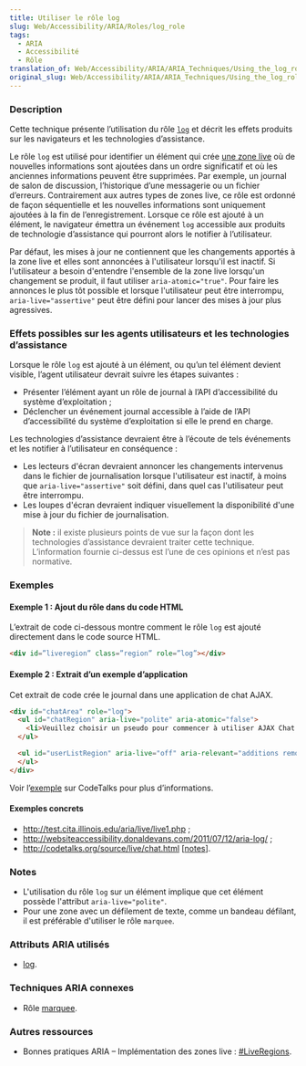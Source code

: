 ```yaml
---
title: Utiliser le rôle log
slug: Web/Accessibility/ARIA/Roles/log_role
tags:
  - ARIA
  - Accessibilité
  - Rôle
translation_of: Web/Accessibility/ARIA/ARIA_Techniques/Using_the_log_role
original_slug: Web/Accessibility/ARIA/ARIA_Techniques/Using_the_log_role
---
```


### Description

Cette technique présente l’utilisation du rôle [`log`](http://www.w3.org/TR/wai-aria/roles#log) et décrit les effets produits sur les navigateurs et les technologies d’assistance.

Le rôle `log` est utilisé pour identifier un élément qui crée [une zone live](http://www.w3.org/WAI/PF/aria/terms#def_liveregion) où de nouvelles informations sont ajoutées dans un ordre significatif et où les anciennes informations peuvent être supprimées. Par exemple, un journal de salon de discussion, l’historique d’une messagerie ou un fichier d’erreurs. Contrairement aux autres types de zones live, ce rôle est ordonné de façon séquentielle et les nouvelles informations sont uniquement ajoutées à la fin de l’enregistrement. Lorsque ce rôle est ajouté à un élément, le navigateur émettra un événement `log` accessible aux produits de technologie d’assistance qui pourront alors le notifier à l’utilisateur.

Par défaut, les mises à jour ne contiennent que les changements apportés à la zone live et elles sont annoncées à l'utilisateur lorsqu'il est inactif. Si l'utilisateur a besoin d'entendre l'ensemble de la zone live lorsqu'un changement se produit, il faut utiliser `aria-atomic="true"`. Pour faire les annonces le plus tôt possible et lorsque l'utilisateur peut être interrompu, `aria-live="assertive"` peut être défini pour lancer des mises à jour plus agressives.

### Effets possibles sur les agents utilisateurs et les technologies d’assistance

Lorsque le rôle `log` est ajouté à un élément, ou qu’un tel élément devient visible, l’agent utilisateur devrait suivre les étapes suivantes&nbsp;:

- Présenter l’élément ayant un rôle de journal à l’API d’accessibilité du système d’exploitation&nbsp;;
- Déclencher un événement journal accessible à l’aide de l’API d’accessibilité du système d’exploitation si elle le prend en charge.

Les technologies d’assistance devraient être à l’écoute de tels événements et les notifier à l’utilisateur en conséquence&nbsp;:

- Les lecteurs d'écran devraient annoncer les changements intervenus dans le fichier de journalisation lorsque l'utilisateur est inactif, à moins que `aria-live="assertive"` soit défini, dans quel cas l'utilisateur peut être interrompu.
- Les loupes d'écran devraient indiquer visuellement la disponibilité d'une mise à jour du fichier de journalisation.

> **Note :** il existe plusieurs points de vue sur la façon dont les technologies d’assistance devraient traiter cette technique. L’information fournie ci-dessus est l’une de ces opinions et n’est pas normative.

### Exemples

#### Exemple 1&nbsp;: Ajout du rôle dans du code HTML

L’extrait de code ci-dessous montre comment le rôle `log` est ajouté directement dans le code source HTML.

```html
<div id=”liveregion” class=”region” role=”log”></div>
```

#### Exemple 2&nbsp;: Extrait d’un exemple d’application

Cet extrait de code crée le journal dans une application de chat AJAX.

```html
<div id="chatArea" role="log">
  <ul id="chatRegion" aria-live="polite" aria-atomic="false">
    <li>Veuillez choisir un pseudo pour commencer à utiliser AJAX Chat.</li>
  </ul>

  <ul id="userListRegion" aria-live="off" aria-relevant="additions removals text">
  </ul>
</div>
```

Voir l’[exemple](http://codetalks.org/source/live/chat.html) sur CodeTalks pour plus d’informations.

#### Exemples concrets

- <http://test.cita.illinois.edu/aria/live/live1.php>&nbsp;;
- <http://websiteaccessibility.donaldevans.com/2011/07/12/aria-log/>&nbsp;;
- <http://codetalks.org/source/live/chat.html> \[[notes](http://codetalks.org/source/live/chat_notes.html)].

### Notes

- L'utilisation du rôle `log` sur un élément implique que cet élément possède l'attribut `aria-live="polite"`.
- Pour une zone avec un défilement de texte, comme un bandeau défilant, il est préférable d'utiliser le rôle `marquee`.

### Attributs ARIA utilisés

- [log](http://www.w3.org/TR/wai-aria/roles#log).

### Techniques ARIA connexes

- Rôle [marquee](http://www.w3.org/TR/wai-aria/roles#marquee).

### Autres ressources

- Bonnes pratiques ARIA – Implémentation des zones live&nbsp;: [#LiveRegions](http://www.w3.org/TR/wai-aria-practices/#LiveRegions).

